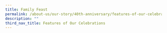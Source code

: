 ```yaml
---
title: Family Feast
permalink: /about-us/our-story/40th-anniversary/features-of-our-celebrations/family-feast/
description: ""
third_nav_title: Features of Our Celebrations
---
```

